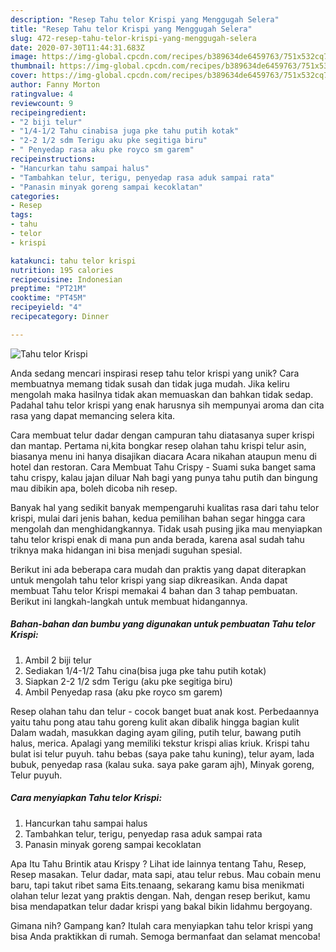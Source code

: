 ```yaml
---
description: "Resep Tahu telor Krispi yang Menggugah Selera"
title: "Resep Tahu telor Krispi yang Menggugah Selera"
slug: 472-resep-tahu-telor-krispi-yang-menggugah-selera
date: 2020-07-30T11:44:31.683Z
image: https://img-global.cpcdn.com/recipes/b389634de6459763/751x532cq70/tahu-telor-krispi-foto-resep-utama.jpg
thumbnail: https://img-global.cpcdn.com/recipes/b389634de6459763/751x532cq70/tahu-telor-krispi-foto-resep-utama.jpg
cover: https://img-global.cpcdn.com/recipes/b389634de6459763/751x532cq70/tahu-telor-krispi-foto-resep-utama.jpg
author: Fanny Morton
ratingvalue: 4
reviewcount: 9
recipeingredient:
- "2 biji telur"
- "1/4-1/2 Tahu cinabisa juga pke tahu putih kotak"
- "2-2 1/2 sdm Terigu aku pke segitiga biru"
- " Penyedap rasa aku pke royco sm garem"
recipeinstructions:
- "Hancurkan tahu sampai halus"
- "Tambahkan telur, terigu, penyedap rasa aduk sampai rata"
- "Panasin minyak goreng sampai kecoklatan"
categories:
- Resep
tags:
- tahu
- telor
- krispi

katakunci: tahu telor krispi 
nutrition: 195 calories
recipecuisine: Indonesian
preptime: "PT21M"
cooktime: "PT45M"
recipeyield: "4"
recipecategory: Dinner

---
```



![Tahu telor Krispi](https://img-global.cpcdn.com/recipes/b389634de6459763/751x532cq70/tahu-telor-krispi-foto-resep-utama.jpg)

Anda sedang mencari inspirasi resep tahu telor krispi yang unik? Cara membuatnya memang tidak susah dan tidak juga mudah. Jika keliru mengolah maka hasilnya tidak akan memuaskan dan bahkan tidak sedap. Padahal tahu telor krispi yang enak harusnya sih mempunyai aroma dan cita rasa yang dapat memancing selera kita.

Cara membuat telur dadar dengan campuran tahu diatasanya super krispi dan mantap. Pertama ni,kita bongkar resep olahan tahu krispi telur asin, biasanya menu ini hanya disajikan diacara Acara nikahan ataupun menu di hotel dan restoran. Cara Membuat Tahu Crispy - Suami suka banget sama tahu crispy, kalau jajan diluar Nah bagi yang punya tahu putih dan bingung mau dibikin apa, boleh dicoba nih resep.

Banyak hal yang sedikit banyak mempengaruhi kualitas rasa dari tahu telor krispi, mulai dari jenis bahan, kedua pemilihan bahan segar hingga cara mengolah dan menghidangkannya. Tidak usah pusing jika mau menyiapkan tahu telor krispi enak di mana pun anda berada, karena asal sudah tahu triknya maka hidangan ini bisa menjadi suguhan spesial.


Berikut ini ada beberapa cara mudah dan praktis yang dapat diterapkan untuk mengolah tahu telor krispi yang siap dikreasikan. Anda dapat membuat Tahu telor Krispi memakai 4 bahan dan 3 tahap pembuatan. Berikut ini langkah-langkah untuk membuat hidangannya.

<!--inarticleads1-->

##### Bahan-bahan dan bumbu yang digunakan untuk pembuatan Tahu telor Krispi:

1. Ambil 2 biji telur
1. Sediakan 1/4-1/2 Tahu cina(bisa juga pke tahu putih kotak)
1. Siapkan 2-2 1/2 sdm Terigu (aku pke segitiga biru)
1. Ambil  Penyedap rasa (aku pke royco sm garem)


Resep olahan tahu dan telur - cocok banget buat anak kost. Perbedaannya yaitu tahu pong atau tahu goreng kulit akan dibalik hingga bagian kulit Dalam wadah, masukkan daging ayam giling, putih telur, bawang putih halus, merica. Apalagi yang memiliki tekstur krispi alias kriuk. Krispi tahu bulat isi telur puyuh. tahu bebas (saya pake tahu kuning), telur ayam, lada bubuk, penyedap rasa (kalau suka. saya pake garam ajh), Minyak goreng, Telur puyuh. 

<!--inarticleads2-->

##### Cara menyiapkan Tahu telor Krispi:

1. Hancurkan tahu sampai halus
1. Tambahkan telur, terigu, penyedap rasa aduk sampai rata
1. Panasin minyak goreng sampai kecoklatan


Apa Itu Tahu Brintik atau Krispy ? Lihat ide lainnya tentang Tahu, Resep, Resep masakan. Telur dadar, mata sapi, atau telur rebus. Mau cobain menu baru, tapi takut ribet sama Eits.tenaang, sekarang kamu bisa menikmati olahan telur lezat yang praktis dengan. Nah, dengan resep berikut, kamu bisa mendapatkan telur dadar krispi yang bakal bikin lidahmu bergoyang. 

Gimana nih? Gampang kan? Itulah cara menyiapkan tahu telor krispi yang bisa Anda praktikkan di rumah. Semoga bermanfaat dan selamat mencoba!
